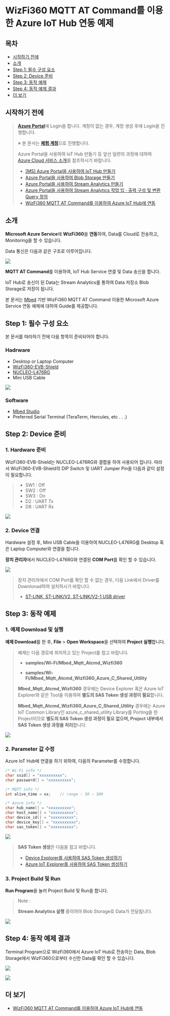 # WizFi360 MQTT AT Command를 이용한 Azure IoT Hub 연동 예제



## 목차

- [시작하기 전에](#Prerequisites)
- [소개](#Introduction)
- [Step 1: 필수 구성 요소](#Prerequisites)
- [Step 2: Device 준비](#Prepare_Device)
- [Step 3: 동작 예제](#Example)
- [Step 4: 동작 예제 결과](#Result)
- [더 보기](#Read_More)



<a name="Prerequisites"></a>
## 시작하기 전에

> [**Azure Portal**][Link-Azure-Portal]에 Login을 합니다. 계정이 없는 경우, 계정 생성 후에 Login을 진행합니다.
>
> ※ 본 문서는 [**체험 계정**][Link-Azure-Account-Free]으로 진행합니다.
>
> Azure Portal을 사용하여 IoT Hub 만들기 등 앞선 일련의 과정에 대하여 [Azure Cloud 서비스 소개][Link-Azure_Cloud_Introduction]를 참조하시기 바랍니다.
>
> * [[MS] Azure Portal을 사용하여 IoT Hub 만들기][Link-Create_IoT_Hub_Through_Azure_Portal]
> * [Azure Portal을 사용하여 Blob Storage 만들기][Link-Create_Blob_Storage_Through_Azure_Portal]
> * [Azure Portal을 사용하여 Stream Analytics 만들기][Link-Create_Stream_Analytics_Through_Azure_Portal]
> * [Azure Portal을 사용하여 Stream Analytics 작업 입 · 출력 구성 및 변환 Query 정의][Link-Configure_Stream_Analytics_Job_Input_Output_And_Define_The_Transformation_Query_Through_Azure_Portal]
> * [WizFi360 MQTT AT Command를 이용하여 Azure IoT Hub에 연동][Link-Standalone_Mqtt_Atcmd_Wizfi360]



<a name="Introduction"></a>
## 소개

**Microsoft Azure Service**에 **WizFi360**을 **연동**하여, Data를 Cloud로 전송하고, Monitoring을 할 수 있습니다.

Data 통신은 다음과 같은 구조로 이루어집니다.

![][Link-Data_Communication_Structure]

**MQTT AT Command**를 이용하여, IoT Hub Service 연결 및 Data 송신을 합니다.

IoT Hub로 송신이 된 Data는 Stream Analytics를 통하여 Data 저장소 Blob Storage로 저장이 됩니다.

본 문서는 [Mbed][Link-Mbed] 기반 WizFi360 MQTT AT Command 이용한 Microsoft Azure Service 연동 예제에 대하여 Guide를 제공합니다.



<a name="Prerequisites"></a>
## Step 1: 필수 구성 요소

본 문서를 따라하기 전에 다음 항목이 준비되어야 합니다.

### Hadrware
 - Desktop or Laptop Computer
 - [WizFi360-EVB-Shield][Link-Wizfi360-Evb-Shield]
 - [NUCLEO-L476RG][Link-Nucleo-L476rg]
 - Mini USB Cable

 ![][Link-Required_Item]

### Software
 - [Mbed Studio][Link-Mbed_Studio]
 - Preferred Serial Terminal (TeraTerm, Hercules, etc . . .)



<a name="Prepare_Device"></a>
## Step 2: Device 준비

### 1. Hardware 준비

WizFi360-EVB-Shield는 NUCLEO-L476RG와 결합을 하여 사용되어 집니다. 따라서 WizFi360-EVB-Shield의 DIP Switch 및 UART Jumper Pin을 다음과 같이 설정이 필요합니다.

> * SW1 : Off
> * SW2 : Off
> * SW3 : On
> * D2 : UART Tx
> * D8 : UART Rx

![][Link-Set_Wizfi360_Evb_Shield_Dip_Sw]

### 2. Device 연결

Hardware 설정 후, Mini USB Cable을 이용하여 NUCLEO-L476RG를 Desktop 혹은 Laptop Computer와 연결을 합니다.

**장치 관리자**에서 NUCLEO-L476RG와 연결된 **COM Port**를 확인 할 수 있습니다.

![][Link-Device-Management]

> 장치 관리자에서 COM Port를 확인 할 수 없는 경우, 다음 Link에서 Driver를 Downlonad하여 설치하시기 바랍니다.
>
> * [ST-LINK, ST-LINK/V2, ST-LINK/V2-1 USB driver][Link-St_Link_St_Link_V2_St_Link_V2_1_Usb_Driver]



<a name="Example"></a>
## Step 3: 동작 예제

### 1. 예제 Download 및 실행

**예제 Download**를 한 후, **File** > **Open Workspace**을 선택하여 **Project 실행**합니다.

> 예제는 다음 경로에 위치하고 있는 Project를 참고 바랍니다.
>
> * **samples/Wi-Fi/Mbed_Mqtt_Atcmd_Wizfi360**
>
> * **samples/Wi-Fi/Mbed_Mqtt_Atcmd_Wizfi360_Azure_C_Shared_Utility**
>
> **Mbed_Mqtt_Atcmd_Wizfi360** 경우에는 Device Explorer 혹은 Azure IoT Explorer와 같은 Tool을 이용하여 **별도의 SAS Token 생성 과정이 필요**합니다.
>
> **Mbed_Mqtt_Atcmd_Wizfi360_Azure_C_Shared_Utility** 경우에는 Azure IoT Common Library인 azure_c_shared_utility Library를 Porting을 한 Project이므로 **별도의 SAS Token 생성 과정이 필요 없으며, Project 내부에서 SAS Token 생성 과정을 처리**합니다.

![][Link-Execute_Project_Through_Mbed_Studio_1]

### 2. Parameter 값 수정

Azure IoT Hub에 연결을 하기 위하여, 다음의 Parameter를 수정합니다.

```cpp
/* Wi-Fi info */
char ssid[] = "xxxxxxxxxx";
char password[] = "xxxxxxxxxx";

/* MQTT info */
int alive_time = xx;    // range : 30 ~ 300

/* Azure info */
char hub_name[] = "xxxxxxxxxx";
char host_name[] = "xxxxxxxxxx";
char device_id[] = "xxxxxxxxxx";
char device_key[] = "xxxxxxxxxx";
char sas_token[] = "xxxxxxxxxx";
```

![][Link-Execute_Project_Through_Mbed_Studio_2]

> **SAS Token 생성**은 다음을 참고 바랍니다.
>
> * [Device Explorer를 사용하여 SAS Token 생성하기][Link-Create_Sas_Token_Through_Device_Explorer]
> * [Azure IoT Explorer를 사용하여 SAS Token 생성하기][Link-Create_Sas_Token_Through_Azure_Iot_Explorer]

### 3. Project Build 및 Run

**Run Program**을 눌러 Project Build 및 Run을 합니다.

> Note :
>
> **Stream Analytics 실행** 중이어야 Blob Storage로 Data가 전달됩니다.

![][Link-Execute_Project_Through_Mbed_Studio_3]



<a name="Result"></a>
## Step 4: 동작 예제 결과

Terminal Program으로 WizFi360에서 Azure IoT Hub로 전송하는 Data, Blob Storage에서 WizFi360으로부터 수신한 Data를 확인 할 수 있습니다.

![][Link-Result_Execute_Project_Through_Mbed_Studio_1]

![][Link-Result_Execute_Project_Through_Mbed_Studio_2]



<a name="Read_More"></a>
## 더 보기

- [WizFi360 MQTT AT Command를 이용하여 Azure IoT Hub에 연동][Link-Standalone_Mqtt_Atcmd_Wizfi360]



[Link-Azure-Portal]: https://portal.azure.com/
[Link-Azure-Account-Free]: https://azure.microsoft.com/ko-kr/free/
[Link-Azure_Cloud_Introduction]: https://github.com/Wiznet/azure-iot-kr/tree/master/docs/Azure_Cloud
[Link-Create_IoT_Hub_Through_Azure_Portal]: https://docs.microsoft.com/ko-kr/azure/iot-hub/iot-hub-create-through-portal
[Link-Create_Blob_Storage_Through_Azure_Portal]: https://github.com/Wiznet/azure-iot-kr/blob/master/docs/Azure_Cloud/create_blob_storage_through_azure_portal.md
[Link-Create_Stream_Analytics_Through_Azure_Portal]: https://github.com/Wiznet/azure-iot-kr/blob/master/docs/Azure_Cloud/create_stream_analytics_through_azure_portal.md
[Link-Configure_Stream_Analytics_Job_Input_Output_And_Define_The_Transformation_Query_Through_Azure_Portal]: https://github.com/Wiznet/azure-iot-kr/blob/master/docs/Azure_Cloud/configure_stream_analytics_job_input_output_and_define_the_transformation_query_through_azure_portal.md
[Link-Standalone_Mqtt_Atcmd_Wizfi360]: https://github.com/Wiznet/azure-iot-kr/blob/master/docs/IoT_device/Connectivities/Wi-Fi/standalone_mqtt_atcmd_wizfi360.md
[Link-Data_Communication_Structure]: https://github.com/Wiznet/azure-iot-kr/blob/master/images/mqtt_data_communication_structure.png
[Link-Mbed]: https://www.mbed.com/en/
[Link-Wizfi360-Evb-Shield]: https://wizwiki.net/wiki/doku.php/products:wizfi360:start
[Link-Nucleo-L476rg]:https://os.mbed.com/platforms/ST-Nucleo-L476RG/
[Link-Required_Item]: https://github.com/Wiznet/azure-iot-kr/blob/master/images/mqtt_atcmd_wizfi360_required_item_2.png
[Link-Mbed_Studio]: https://os.mbed.com/studio/
[Link-Set_Wizfi360_Evb_Shield_Dip_Sw]: https://github.com/Wiznet/azure-iot-kr/blob/master/images/set_wizfi360_evb_shield_dip_sw_2.png
[Link-Device-Management]: https://github.com/Wiznet/azure-iot-kr/blob/master/images/device_management_2.png
[Link-St_Link_St_Link_V2_St_Link_V2_1_Usb_Driver]: https://www.st.com/en/development-tools/stsw-link009.html
[Link-Execute_Project_Through_Mbed_Studio_1]: https://github.com/Wiznet/azure-iot-kr/blob/master/images/execute_project_through_mbed_studio_1.png
[Link-Execute_Project_Through_Mbed_Studio_2]: https://github.com/Wiznet/azure-iot-kr/blob/master/images/execute_project_through_mbed_studio_2.png
[Link-Create_Sas_Token_Through_Device_Explorer]: https://github.com/Wiznet/azure-iot-kr/tree/master/docs/Azure_Cloud/create_sas_token_through_device_explorer.md
[Link-Create_Sas_Token_Through_Azure_Iot_Explorer]: https://github.com/Wiznet/azure-iot-kr/tree/master/docs/Azure_Cloud/create_sas_token_through_azure_iot_explorer.md
[Link-Execute_Project_Through_Mbed_Studio_3]: https://github.com/Wiznet/azure-iot-kr/blob/master/images/execute_project_through_mbed_studio_3.png
[Link-Result_Execute_Project_Through_Mbed_Studio_1]: https://github.com/Wiznet/azure-iot-kr/blob/master/images/result_execute_project_through_mbed_studio_1.png
[Link-Result_Execute_Project_Through_Mbed_Studio_2]: https://github.com/Wiznet/azure-iot-kr/blob/master/images/result_execute_project_through_mbed_studio_2.png
[Link-Standalone_Mqtt_Atcmd_Wizfi360]: https://github.com/Wiznet/azure-iot-kr/blob/master/docs/IoT_device/Connectivities/Wi-Fi/standalone_mqtt_atcmd_wizfi360.md
